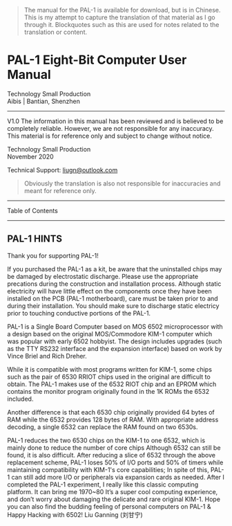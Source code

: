 > The manual for the PAL-1 is available for download, but is in Chinese. This is my attempt to capture the translation of that material as I go through it. Blockquotes such as this are used for notes related to the translation or content.

# PAL-1 Eight-Bit Computer User Manual

Technology Small Production\
Aibis | Bantian, Shenzhen

***

V1.0
The information in this manual has been reviewed and is believed to be completely reliable. However, we are not responsible for any inaccuracy. This material is for reference only and subject to change without notice.

Technology Small Production\
November 2020

Technical Support: liugn@outlook.com

> Obviously the translation is also not responsible for inaccuracies and meant for reference only.

***

Table of Contents

***

## PAL-1 HINTS

Thank you for supporting PAL-1!

If you purchased the PAL-1 as a kit, be aware that the uninstalled chips may be damaged by electrostatic discharge. Please use the appropriate precations during the construction and installation process. Although static electricity will have little effect on the components once they have been installed on the PCB (PAL-1 motherboard), care must be taken prior to and during their installation. You should make sure to discharge static electricy prior to touching conductive portions of the PAL-1.

PAL-1 is a Single Board Computer based on MOS 6502 microprocessor with a design based on the original MOS/Commodore KIM-1 computer which was popular with early 6502 hobbyist. The design includes upgrades (such as the TTY RS232 interface and the expansion interface) based on work by Vince Briel and Rich Dreher.

While it is compatible with most programs written for KIM-1, some chips such as the pair of 6530 RRIOT chips used in the original are difficult to obtain. The PAL-1 makes use of the 6532 RIOT chip and an EPROM which contains the monitor program originally found in the 1K ROMs the 6532 included.

Another difference is that each 6530 chip originally provided 64 bytes of RAM while the 6532 provides 128 bytes of RAM. With appropriate address decoding, a single 6532 can replace the RAM found on two 6530s.

PAL-1 reduces the two 6530 chips on the KIM-1 to one 6532, which is mainly done to reduce the number of core chips
Although 6532 can still be found, it is also difficult. After reducing a slice of 6532 through the above replacement scheme,
PAL-1 loses 50% of I/O ports and 50% of timers while maintaining compatibility with KIM-1's core capabilities;
In spite of this, PAL-1 can still add more I/O or peripherals via expansion cards as needed.
After I completed the PAL-1 experiment, I really like this classic computing platform. It can bring me 1970~80
It’s a super cool computing experience, and don’t worry about damaging the delicate and rare original KIM-1.
Hope you can also find the budding feeling of personal computers on PAL-1 & Happy Hacking with 6502!
Liu Ganning (刘甘宁)
